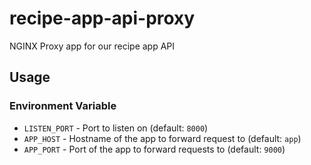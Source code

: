 # recipe-app-api-proxy

NGINX Proxy app for our recipe app API

## Usage

### Environment Variable

* `LISTEN_PORT` - Port to listen on (default: `8000`)
* `APP_HOST` - Hostname of the app to forward request to (default: `app`)
* `APP_PORT` - Port of the app to forward requests to (default: `9000`)

